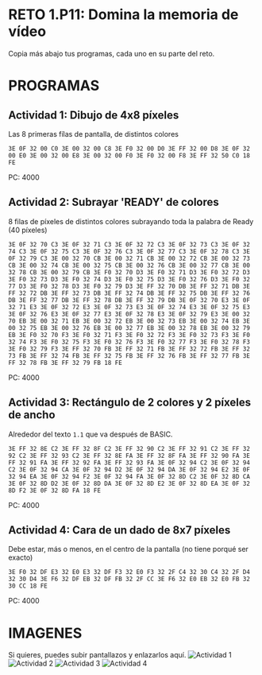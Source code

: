 # RETO 1.P11: Domina la memoria de vídeo
Copia más abajo tus programas, cada uno en su parte del reto.

# PROGRAMAS

## Actividad 1: Dibujo de 4x8 píxeles
Las 8 primeras fílas de pantalla, de distintos colores
```
3E 0F 32 00 C0 3E 00 32 00 C8 3E F0 32 00 D0 3E FF 32 00 D8 3E 0F 32 00 E0 3E 00 32 00 E8 3E 00 32 00 F0 3E F0 32 00 F8 3E FF 32 50 C0 18 FE
```
PC: 4000

## Actividad 2: Subrayar 'READY' de colores
8 filas de píxeles de distintos colores subrayando toda la palabra de Ready (40 píxeles)
```
3E 0F 32 70 C3 3E 0F 32 71 C3 3E 0F 32 72 C3 3E 0F 32 73 C3 3E 0F 32 74 C3 3E 0F 32 75 C3 3E 0F 32 76 C3 3E 0F 32 77 C3 3E 0F 32 78 C3 3E 0F 32 79 C3 3E 00 32 70 CB 3E 00 32 71 CB 3E 00 32 72 CB 3E 00 32 73 CB 3E 00 32 74 CB 3E 00 32 75 CB 3E 00 32 76 CB 3E 00 32 77 CB 3E 00 32 78 CB 3E 00 32 79 CB 3E F0 32 70 D3 3E F0 32 71 D3 3E F0 32 72 D3 3E F0 32 73 D3 3E F0 32 74 D3 3E F0 32 75 D3 3E F0 32 76 D3 3E F0 32 77 D3 3E F0 32 78 D3 3E F0 32 79 D3 3E FF 32 70 DB 3E FF 32 71 DB 3E FF 32 72 DB 3E FF 32 73 DB 3E FF 32 74 DB 3E FF 32 75 DB 3E FF 32 76 DB 3E FF 32 77 DB 3E FF 32 78 DB 3E FF 32 79 DB 3E 0F 32 70 E3 3E 0F 32 71 E3 3E 0F 32 72 E3 3E 0F 32 73 E3 3E 0F 32 74 E3 3E 0F 32 75 E3 3E 0F 32 76 E3 3E 0F 32 77 E3 3E 0F 32 78 E3 3E 0F 32 79 E3 3E 00 32 70 EB 3E 00 32 71 EB 3E 00 32 72 EB 3E 00 32 73 EB 3E 00 32 74 EB 3E 00 32 75 EB 3E 00 32 76 EB 3E 00 32 77 EB 3E 00 32 78 EB 3E 00 32 79 EB 3E F0 32 70 F3 3E F0 32 71 F3 3E F0 32 72 F3 3E F0 32 73 F3 3E F0 32 74 F3 3E F0 32 75 F3 3E F0 32 76 F3 3E F0 32 77 F3 3E F0 32 78 F3 3E F0 32 79 F3 3E FF 32 70 FB 3E FF 32 71 FB 3E FF 32 72 FB 3E FF 32 73 FB 3E FF 32 74 FB 3E FF 32 75 FB 3E FF 32 76 FB 3E FF 32 77 FB 3E FF 32 78 FB 3E FF 32 79 FB 18 FE
```
PC: 4000

## Actividad 3: Rectángulo de 2 colores y 2 píxeles de ancho
Alrededor del texto `1.1` que va después de BASIC.
```
3E FF 32 8E C2 3E FF 32 8F C2 3E FF 32 90 C2 3E FF 32 91 C2 3E FF 32 92 C2 3E FF 32 93 C2 3E FF 32 8E FA 3E FF 32 8F FA 3E FF 32 90 FA 3E FF 32 91 FA 3E FF 32 92 FA 3E FF 32 93 FA 3E 0F 32 94 C2 3E 0F 32 94 C2 3E 0F 32 94 CA 3E 0F 32 94 D2 3E 0F 32 94 DA 3E 0F 32 94 E2 3E 0F 32 94 EA 3E 0F 32 94 F2 3E 0F 32 94 FA 3E 0F 32 8D C2 3E 0F 32 8D CA 3E 0F 32 8D D2 3E 0F 32 8D DA 3E 0F 32 8D E2 3E 0F 32 8D EA 3E 0F 32 8D F2 3E 0F 32 8D FA 18 FE
```
PC: 4000

## Actividad 4: Cara de un dado de 8x7 píxeles
Debe estar, más o menos, en el centro de la pantalla (no tiene porqué ser exacto)
```
3E F0 32 DF E3 32 E0 E3 32 DF F3 32 E0 F3 32 2F C4 32 30 C4 32 2F D4 32 30 D4 3E F6 32 DF EB 32 DF FB 32 2F CC 3E F6 32 E0 EB 32 E0 FB 32 30 CC 18 FE
```
PC: 4000

# IMAGENES
Si quieres, puedes subir pantallazos y enlazarlos aquí.
![Actividad 1](/tuimagen1.png)
![Actividad 2](/tuimagen2.png)
![Actividad 3](/tuimagen3.png)
![Actividad 4](/tuimagen4.png)

